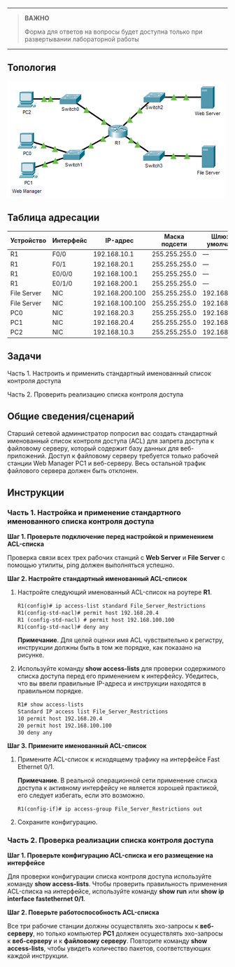 
---

> **ВАЖНО**
> 
> Форма для ответов на вопросы будет доступна только при развертывании лабораторной работы 

---

## Топология

![](./assets/topology.png)

## Таблица адресации

| Устройство  | Интерфейс | IP-адрес        | Маска подсети | Шлюз по умолчанию |
|-------------|-----------|-----------------|---------------|-------------------|
| R1          | F0/0      | 192.168.10.1    | 255.255.255.0 | —                 |
| R1          | F0/1      | 192.168.20.1    | 255.255.255.0 | —                 |
| R1          | E0/0/0    | 192.168.100.1   | 255.255.255.0 | —                 |
| R1          | E0/1/0    | 192.168.200.1   | 255.255.255.0 | —                 |
| File Server | NIC       | 192.168.200.100 | 255.255.255.0 | 192.168.200.1     |
| File Server | NIC       | 192.168.100.100 | 255.255.255.0 | 192.168.100.1     |
| PC0         | NIC       | 192.168.20.3    | 255.255.255.0 | 192.168.20.1      |
| PC1         | NIC       | 192.168.20.4    | 255.255.255.0 | 192.168.20.1      |
| PC2         | NIC       | 192.168.10.3    | 255.255.255.0 | 192.168.10.1      |

## Задачи

Часть 1. Настроить и применить стандартный именованный список контроля доступа

Часть 2. Проверить реализацию списка контроля доступа

## Общие сведения/сценарий

Старший сетевой администратор попросил вас создать стандартный именованный список контроля доступа (ACL) для запрета доступа к файловому серверу, который содержит базу данных для веб-приложений. Доступ к файловому серверу требуется только рабочей станции Web Manager PC1 и веб-серверу. Весь остальной трафик файлового сервера должен быть отклонен.

## Инструкции

### Часть 1. Настройка и применение стандартного именованного списка контроля доступа

**Шаг 1. Проверьте подключение перед настройкой и применением ACL-списка**

Проверка связи всех трех рабочих станций c **Web Server** и **File Server** с помощью утилиты, ping должен выполняться успешно.

**Шаг 2. Настройте стандартный именованный ACL-список**

1.  Настройте следующий именованный ACL-список на роутере **R1**.

    ```
    R1(config)# ip access-list standard File_Server_Restrictions
    R1(config-std-nacl)# permit host 192.168.20.4
    R1 (config-std-nacl) # permit host 192.168.100.100
    R1(config-std-nacl)# deny any
    ```

    **Примечание**. Для целей оценки имя ACL чувствительно к регистру, инструкции должны быть в том же порядке, как показано на рисунке.

2.  Используйте команду **show access-lists** для проверки содержимого списка доступа перед его применением к интерфейсу. Убедитесь, что вы ввели правильные IP-адреса и инструкции находятся в правильном порядке.

    ```
    R1# show access-lists
    Standard IP access list File_Server_Restrictions
    10 permit host 192.168.20.4
    20 permit host 192.168.100.100
    30 deny any
    ```

**Шаг 3. Примените именованный ACL-список**

1.  Примените ACL-список к исходящему трафику на интерфейсе Fast Ethernet 0/1.

    **Примечание**. В реальной операционной сети применение списка доступа к активному интерфейсу не является хорошей практикой, его следует избегать, если это возможно.

    ```
    R1(config-if)# ip access-group File_Server_Restrictions out
    ```

2.  Сохраните конфигурацию.

### Часть 2. Проверка реализации списка контроля доступа

**Шаг 1. Проверьте конфигурацию ACL-списка и его размещение на интерфейсе**

Для проверки конфигурации списка контроля доступа используйте команду **show access-lists**. Чтобы проверить правильность применения ACL-списка на интерфейсе, используйте команду **show run** или **show ip interface fastethernet 0/1**.

**Шаг 2. Поверьте работоспособность ACL-списка**

Все три рабочие станции должны осуществлять эхо-запросы к **веб-серверу**, но только компьютер **PC1** должен осуществлять эхо-запросы к **веб-серверу** и к **файловому серверу**. Повторите команду **show access-lists**, чтобы увидеть количество пакетов, соответствующих каждой инструкции.

<!-- [Скачать файл Packet Tracer для локального запуска](./assets/5.1.9-lab.pka) -->
